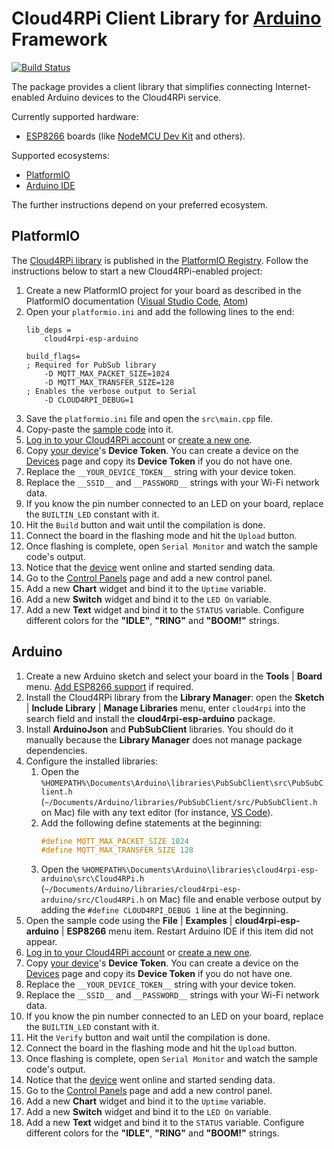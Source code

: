 Cloud4RPi Client Library for [Arduino](https://www.arduino.cc/) Framework
=========================================================================
[![Build Status](https://travis-ci.org/cloud4rpi/cloud4rpi-esp-arduino.svg?branch=master)](https://travis-ci.org/cloud4rpi/loud4rpi-esp-arduino)

The package provides a client library that simplifies connecting Internet-enabled Arduino devices to the Cloud4RPi service.

Currently supported hardware:

* [ESP8266](https://en.wikipedia.org/wiki/ESP8266) boards (like [NodeMCU Dev Kit](http://www.nodemcu.com/index_en.html#fr_54747661d775ef1a3600009e) and others).

Supported ecosystems:

* [PlatformIO](http://platformio.org/platformio-ide)
* [Arduino IDE](https://www.arduino.cc/en/main/software)

The further instructions depend on your preferred ecosystem.

## PlatformIO

The [Cloud4RPi library](http://platformio.org/lib/show/2045/cloud4rpi-esp-arduino) is published in the [PlatformIO Registry](http://platformio.org/lib). Follow the instructions below to start a new Cloud4RPi-enabled project:

1. Create a new PlatformIO project for your board as described in the PlatformIO documentation ([Visual Studio Code](http://docs.platformio.org/en/latest/ide/vscode.html#id3), [Atom](http://docs.platformio.org/en/latest/ide/atom.html#setting-up-the-project))
2. Open your `platformio.ini` and add the following lines to the end:
    ```
    lib_deps =
        cloud4rpi-esp-arduino

    build_flags=
    ; Required for PubSub library
        -D MQTT_MAX_PACKET_SIZE=1024
        -D MQTT_MAX_TRANSFER_SIZE=128
    ; Enables the verbose output to Serial
        -D CLOUD4RPI_DEBUG=1
    ```
4. Save the `platformio.ini` file and open the `src\main.cpp` file.
5. Copy-paste the [sample code](examples/ESP8266/ESP8266.ino) into it. <!-- common part begins here -->
4. [Log in to your Cloud4RPi account](https://cloud4rpi.io/signin) or [create a new one](https://cloud4rpi.io/register).
5. Copy [your device](https://cloud4rpi.io/devices)'s **Device Token**. You can create a device on the [Devices](https://cloud4rpi.io/devices) page and copy its **Device Token** if you do not have one.
6. Replace the `__YOUR_DEVICE_TOKEN__` string with your device token.
7. Replace the `__SSID__` and `__PASSWORD__` strings with your Wi-Fi network data.
7. If you know the pin number connected to an LED on your board, replace the `BUILTIN_LED` constant with it.
6. Hit the `Build` button and wait until the compilation is done.
8. Connect the board in the flashing mode and hit the `Upload` button.
9. Once flashing is complete, open `Serial Monitor` and watch the sample code's output.
8. Notice that the [device](https://cloud4rpi.io/devices) went online and started sending data.
9. Go to the [Control Panels](https://cloud4rpi.io/control-panels/) page and add a new control panel.
10. Add a new **Chart** widget and bind it to the `Uptime` variable.
10. Add a new **Switch** widget and bind it to the `LED On` variable.
11. Add a new **Text** widget and bind it to the `STATUS` variable. Configure different colors for the **"IDLE"**, **"RING"** and **"BOOM!"** strings.


## Arduino

1. Create a new Arduino sketch and select your board in the **Tools** | **Board** menu. [Add ESP8266 support](https://github.com/esp8266/Arduino) if required.
2. Install the Cloud4RPi library from the **Library Manager**: open the **Sketch** | **Include Library** | **Manage Libraries** menu, enter `cloud4rpi` into the search field and install the **cloud4rpi-esp-arduino** package.
3. Install **ArduinoJson** and **PubSubClient** libraries. You should do it manually because the **Library Manager** does not manage package dependencies.
4. Configure the installed libraries:
    1. Open the `%HOMEPATH%\Documents\Arduino\libraries\PubSubClient\src\PubSubClient.h` (`~/Documents/Arduino/libraries/PubSubClient/src/PubSubClient.h` on Mac) file with any text editor (for instance, [VS Code](https://code.visualstudio.com)).
    2. Add the following define statements at the beginning:
        ```c
        #define MQTT_MAX_PACKET_SIZE 1024
        #define MQTT_MAX_TRANSFER_SIZE 128
        ```
    3. Open the `%HOMEPATH%\Documents\Arduino\libraries\cloud4rpi-esp-arduino\src\Cloud4RPi.h` (`~/Documents/Arduino/libraries/cloud4rpi-esp-arduino/src/Cloud4RPi.h` on Mac) file and enable verbose output by adding the `#define CLOUD4RPI_DEBUG 1` line at the beginning.
5. Open the sample code using the **File** | **Examples** | **cloud4rpi-esp-arduino** | **ESP8266** menu item. Restart Arduino IDE if this item did not appear. <!-- common part begins here -->
4. [Log in to your Cloud4RPi account](https://cloud4rpi.io/signin) or [create a new one](https://cloud4rpi.io/register).
5. Copy [your device](https://cloud4rpi.io/devices)'s **Device Token**. You can create a device on the [Devices](https://cloud4rpi.io/devices) page and copy its **Device Token** if you do not have one.
6. Replace the `__YOUR_DEVICE_TOKEN__` string with your device token.
7. Replace the `__SSID__` and `__PASSWORD__` strings with your Wi-Fi network data.
7. If you know the pin number connected to an LED on your board, replace the `BUILTIN_LED` constant with it.
6. Hit the `Verify` button and wait until the compilation is done.
8. Connect the board in the flashing mode and hit the `Upload` button.
9. Once flashing is complete, open `Serial Monitor` and watch the sample code's output.
8. Notice that the [device](https://cloud4rpi.io/devices) went online and started sending data.
9. Go to the [Control Panels](https://cloud4rpi.io/control-panels/) page and add a new control panel.
10. Add a new **Chart** widget and bind it to the `Uptime` variable.
10. Add a new **Switch** widget and bind it to the `LED On` variable.
11. Add a new **Text** widget and bind it to the `STATUS` variable. Configure different colors for the **"IDLE"**, **"RING"** and **"BOOM!"** strings.
